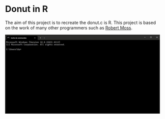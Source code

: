 # Donut in R



The aim of this project is to recreate the donut.c is R. This project is based on the work of many other programmers such as [Robert Moss](https://github.com/mossr/Donut.jl).

![donut](donut.gif)
